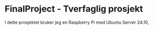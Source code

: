 # FinalProject - Tverfaglig prosjekt

I dette prosjektet bruker jeg en Raspberry Pi med Ubuntu Server 24.10,

